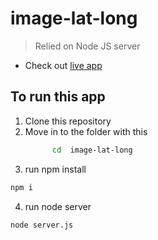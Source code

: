 # image-lat-long

> Relied on Node JS server

- Check out [live app](https://image-lat-long.herokuapp.com/)

## To run this app

1.  Clone this repository
2.  Move in to the folder with this 
    ```bash 
          cd  image-lat-long 
      ```
3.  run npm install

```bash
npm i
```

4. run node server

```bash
node server.js
```

